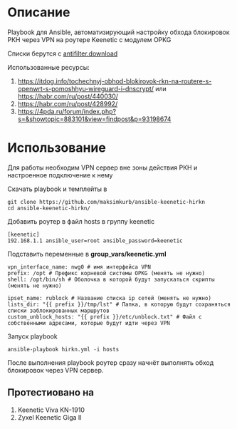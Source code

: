 # Описание
Playbook для Ansible, автоматизирующий настройку обхода блокировок РКН через VPN на роутере Keenetic с модулем OPKG

Списки берутся с [antifilter.download](https://antifilter.download/)

Использованные ресурсы:
1. https://itdog.info/tochechnyj-obhod-blokirovok-rkn-na-routere-s-openwrt-s-pomoshhyu-wireguard-i-dnscrypt/ или https://habr.com/ru/post/440030/
1. https://habr.com/ru/post/428992/
1. https://4pda.ru/forum/index.php?s=&showtopic=883101&view=findpost&p=93198674

# Использование

Для работы необходим VPN сервер вне зоны действия РКН и настроенное подключение к нему

Скачать playbook и темплейты в

```
git clone https://github.com/maksimkurb/ansible-keenetic-hirkn
cd ansible-keenetic-hirkn/
```

Добавить роутер в файл hosts в группу keenetic
```
[keenetic]
192.168.1.1 ansible_user=root ansible_password=keenetic
```

Подставить переменные в **group_vars/keenetic.yml**
```
vpn_interface_name: nwg0 # имя интерфейса VPN
prefix: /opt # Префикс корневой системы OPKG (менять не нужно)
shell: /opt/bin/sh # Оболочка в которой будут запускаться скрипты (менять не нужно)

ipset_name: rublock # Название списка ip сетей (менять не нужно)
lists_dir: "{{ prefix }}/tmp/lst" # Папка, в которую будут сохраняться списки заблокированных маршрутов
custom_unblock_hosts: "{{ prefix }}/etc/unblock.txt" # Файл с собственными адресами, которые будут идти через VPN
```

Запуск playbook
```
ansible-playbook hirkn.yml -i hosts
```

После выполнения playbook роутер сразу начнёт выполнять обход блокировок через VPN сервер.

## Протестиовано на
1. Keenetic Viva KN-1910
1. Zyxel Keenetic Giga II
